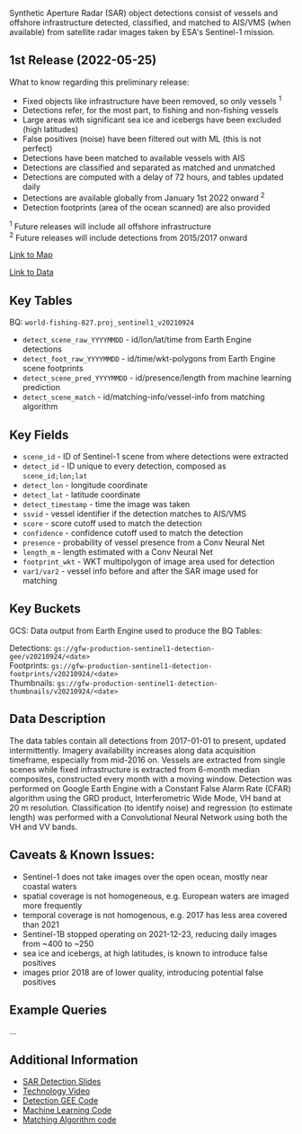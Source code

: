 Synthetic Aperture Radar (SAR) object detections consist of vessels and offshore infrastructure detected, classified, and matched to AIS/VMS (when available) from satellite radar images taken by ESA's Sentinel-1 mission. 

## 1st Release (2022-05-25)

What to know regarding this preliminary release:

- Fixed objects like infrastructure have been removed, so only vessels <sup>1</sup>
- Detections refer, for the most part, to fishing and non-fishing vessels
- Large areas with significant sea ice and icebergs have been excluded (high latitudes)
- False positives (noise) have been filtered out with ML (this is not perfect)
- Detections have been matched to available vessels with AIS
- Detections are classified and separated as matched and unmatched
- Detections are computed with a delay of 72 hours, and tables updated daily
- Detections are available globally from January 1st 2022 onward <sup>2</sup>
- Detection footprints (area of the ocean scanned) are also provided

<sup>1</sup> Future releases will include all offshore infrastructure  
<sup>2</sup> Future releases will include detections from 2015/2017 onward

[Link to Map](https://#)

[Link to Data](https://#)

## Key Tables

BQ: `world-fishing-827.proj_sentinel1_v20210924`

- `detect_scene_raw_YYYYMMDD` - id/lon/lat/time from Earth Engine detections
- `detect_foot_raw_YYYYMMDD` - id/time/wkt-polygons from Earth Engine scene footprints
- `detect_scene_pred_YYYYMMDD` - id/presence/length from machine learning prediction
- `detect_scene_match` - id/matching-info/vessel-info from matching algorithm

## Key Fields

- `scene_id` - ID of Sentinel-1 scene from where detections were extracted
- `detect_id` - ID unique to every detection, composed as `scene_id;lon;lat`
- `detect_lon` - longitude coordinate
- `detect_lat` - latitude coordinate
- `detect_timestamp` - time the image was taken
- `ssvid` - vessel identifier if the detection matches to AIS/VMS
- `score` - score cutoff used to match the detection
- `confidence` - confidence cutoff used to match the detection
- `presence` - probability of vessel presence from a Conv Neural Net
- `length_m` - length estimated with a Conv Neural Net
- `footprint_wkt` - WKT multipolygon of image area used for detection
- `var1/var2` - vessel info before and after the SAR image used for matching

## Key Buckets

GCS: Data output from Earth Engine used to produce the BQ Tables:

Detections: `gs://gfw-production-sentinel1-detection-gee/v20210924/<date>`  
Footprints: `gs://gfw-production-sentinel1-detection-footprints/v20210924/<date>`  
Thumbnails: `gs://gfw-production-sentinel1-detection-thumbnails/v20210924/<date>`   

## Data Description

The data tables contain all detections from 2017-01-01 to present, updated intermittently. Imagery availability increases along data acquisition timeframe, especially from mid-2016 on. Vessels are extracted from single scenes while fixed infrastructure is extracted from 6-month median composites, constructed every month with a moving window. Detection was performed on Google Earth Engine with a Constant False Alarm Rate (CFAR) algorithm using the GRD product, Interferometric Wide Mode, VH band at 20 m resolution. Classification (to identify noise) and regression (to estimate length) was performed with a Convolutional Neural Network using both the VH and VV bands.

## Caveats & Known Issues:

- Sentinel-1 does not take images over the open ocean, mostly near coastal waters
- spatial coverage is not homogeneous, e.g. European waters are imaged more frequently
- temporal coverage is not homogenous, e.g. 2017 has less area covered than 2021
- Sentinel-1B stopped operating on 2021-12-23, reducing daily images from ~400 to ~250
- sea ice and icebergs, at high latitudes, is known to introduce false positives
- images prior 2018 are of lower quality, introducing potential false positives

## Example Queries

...

## Additional Information

- [SAR Detection Slides](https://docs.google.com/presentation/d/1Rzsz6roQU-QfEdGTq33fApBTkZwsBelzKBHBKWrSALM/edit?usp=sharing)
- [Technology Video](https://#)
- [Detection GEE Code](https://github.com/GlobalFishingWatch/sentinel-1-ee/tree/develop/detection)
- [Machine Learning Code](https://github.com/GlobalFishingWatch/sentinel-1-ee/tree/develop/classification)
- [Matching Algorithm code](https://#)